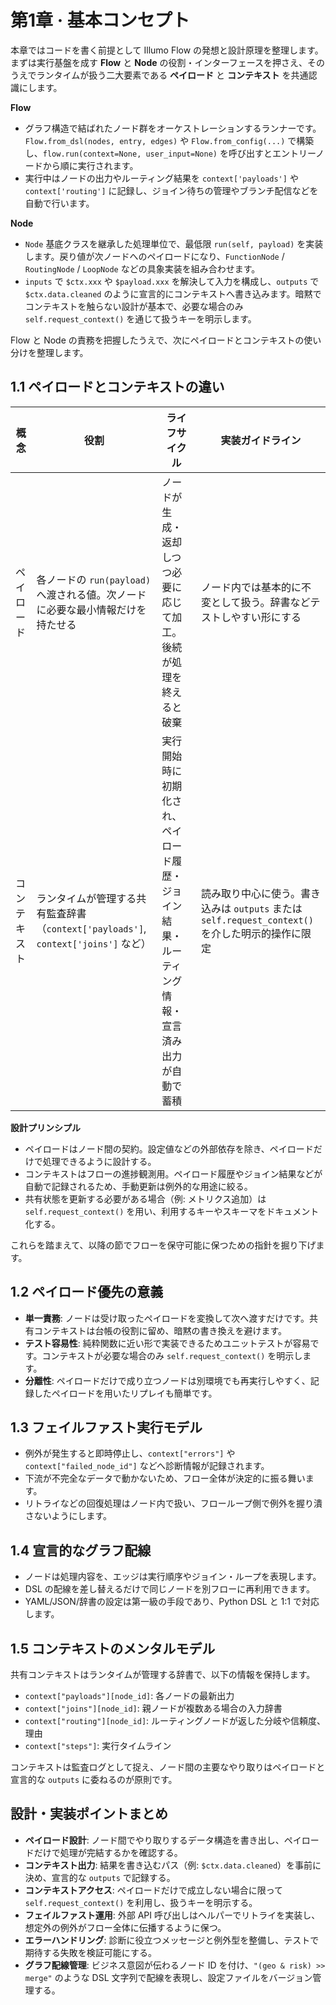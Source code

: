 # 第1章 · 基本コンセプト

本章ではコードを書く前提として Illumo Flow の発想と設計原理を整理します。まずは実行基盤を成す **Flow** と **Node** の役割・インターフェースを押さえ、そのうえでランタイムが扱う二大要素である **ペイロード** と **コンテキスト** を共通認識にします。

**Flow**
- グラフ構造で結ばれたノード群をオーケストレーションするランナーです。`Flow.from_dsl(nodes, entry, edges)` や `Flow.from_config(...)` で構築し、`flow.run(context=None, user_input=None)` を呼び出すとエントリーノードから順に実行されます。
- 実行中はノードの出力やルーティング結果を `context['payloads']` や `context['routing']` に記録し、ジョイン待ちの管理やブランチ配信などを自動で行います。

**Node**
- `Node` 基底クラスを継承した処理単位で、最低限 `run(self, payload)` を実装します。戻り値が次ノードへのペイロードになり、`FunctionNode` / `RoutingNode` / `LoopNode` などの具象実装を組み合わせます。
- `inputs` で `$ctx.xxx` や `$payload.xxx` を解決して入力を構成し、`outputs` で `$ctx.data.cleaned` のように宣言的にコンテキストへ書き込みます。暗黙でコンテキストを触らない設計が基本で、必要な場合のみ `self.request_context()` を通じて扱うキーを明示します。

Flow と Node の責務を把握したうえで、次にペイロードとコンテキストの使い分けを整理します。

## 1.1 ペイロードとコンテキストの違い
| 概念 | 役割 | ライフサイクル | 実装ガイドライン |
| --- | --- | --- | --- |
| ペイロード | 各ノードの `run(payload)` へ渡される値。次ノードに必要な最小情報だけを持たせる | ノードが生成・返却しつつ必要に応じて加工。後続が処理を終えると破棄 | ノード内では基本的に不変として扱う。辞書などテストしやすい形にする |
| コンテキスト | ランタイムが管理する共有監査辞書（`context['payloads']`, `context['joins']` など） | 実行開始時に初期化され、ペイロード履歴・ジョイン結果・ルーティング情報・宣言済み出力が自動で蓄積 | 読み取り中心に使う。書き込みは `outputs` または `self.request_context()` を介した明示的操作に限定 |

**設計プリンシプル**
- ペイロードはノード間の契約。設定値などの外部依存を除き、ペイロードだけで処理できるように設計する。
- コンテキストはフローの進捗観測用。ペイロード履歴やジョイン結果などが自動で記録されるため、手動更新は例外的な用途に絞る。
- 共有状態を更新する必要がある場合（例: メトリクス追加）は `self.request_context()` を用い、利用するキーやスキーマをドキュメント化する。

これらを踏まえて、以降の節でフローを保守可能に保つための指針を掘り下げます。

## 1.2 ペイロード優先の意義
- **単一責務**: ノードは受け取ったペイロードを変換して次へ渡すだけです。共有コンテキストは台帳の役割に留め、暗黙の書き換えを避けます。
- **テスト容易性**: 純粋関数に近い形で実装できるためユニットテストが容易です。コンテキストが必要な場合のみ `self.request_context()` を明示します。
- **分離性**: ペイロードだけで成り立つノードは別環境でも再実行しやすく、記録したペイロードを用いたリプレイも簡単です。

## 1.3 フェイルファスト実行モデル
- 例外が発生すると即時停止し、`context["errors"]` や `context["failed_node_id"]` などへ診断情報が記録されます。
- 下流が不完全なデータで動かないため、フロー全体が決定的に振る舞います。
- リトライなどの回復処理はノード内で扱い、フローループ側で例外を握り潰さないようにします。

## 1.4 宣言的なグラフ配線
- ノードは処理内容を、エッジは実行順序やジョイン・ループを表現します。
- DSL の配線を差し替えるだけで同じノードを別フローに再利用できます。
- YAML/JSON/辞書の設定は第一級の手段であり、Python DSL と 1:1 で対応します。

## 1.5 コンテキストのメンタルモデル
共有コンテキストはランタイムが管理する辞書で、以下の情報を保持します。
- `context["payloads"][node_id]`: 各ノードの最新出力
- `context["joins"][node_id]`: 親ノードが複数ある場合の入力辞書
- `context["routing"][node_id]`: ルーティングノードが返した分岐や信頼度、理由
- `context["steps"]`: 実行タイムライン

コンテキストは監査ログとして捉え、ノード間の主要なやり取りはペイロードと宣言的な `outputs` に委ねるのが原則です。

## 設計・実装ポイントまとめ
- **ペイロード設計**: ノード間でやり取りするデータ構造を書き出し、ペイロードだけで処理が完結するかを確認する。
- **コンテキスト出力**: 結果を書き込むパス（例: `$ctx.data.cleaned`）を事前に決め、宣言的な `outputs` で記録する。
- **コンテキストアクセス**: ペイロードだけで成立しない場合に限って `self.request_context()` を利用し、扱うキーを明示する。
- **フェイルファスト運用**: 外部 API 呼び出しはヘルパーでリトライを実装し、想定外の例外がフロー全体に伝播するように保つ。
- **エラーハンドリング**: 診断に役立つメッセージと例外型を整備し、テストで期待する失敗を検証可能にする。
- **グラフ配線管理**: ビジネス意図が伝わるノード ID を付け、`"(geo & risk) >> merge"` のような DSL 文字列で配線を表現し、設定ファイルをバージョン管理する。
